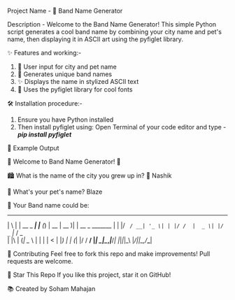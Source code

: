 Project Name - 🎸 Band Name Generator

Description - Welcome to the Band Name Generator! This simple Python script generates a cool band name by combining your city name and pet's name, then displaying it in ASCII art using the pyfiglet library.

✨ Features and working:-

1. 🔧 User input for city and pet name
2. 🎨 Generates unique band names
3. ✨ Displays the name in stylized ASCII text
4. 📝 Uses the pyfiglet library for cool fonts

🛠️ Installation procedure:- 

1. Ensure you have Python installed
2. Then install pyfiglet using: Open Terminal of your code editor and type - ***pip install pyfiglet***

📄 Example Output

🎵 Welcome to Band Name Generator! 🎸

🏙️ What is the name of the city you grew up in? 🌆
Nashik

🐾 What's your pet's name?
Blaze

🎤 Your Band name could be:
 _   _           _     _ _       ____  _               
| \ | | __ _ ___| |__ (_) | __  | __ )| | __ _ _______ 
|  \| |/ _` / __| '_ \| | |/ /  |  _ \| |/ _` |_  / _ \
| |\  | (_| \__ \ | | | |   <   | |_) | | (_| |/ /  __/
|_| \_|\__,_|___/_| |_|_|_|\_\  |____/|_|\__,_/___\___|         


🔗 Contributing
Feel free to fork this repo and make improvements! Pull requests are welcome.

🌟 Star This Repo
If you like this project, star it on GitHub!

📚 Created by Soham Mahajan

